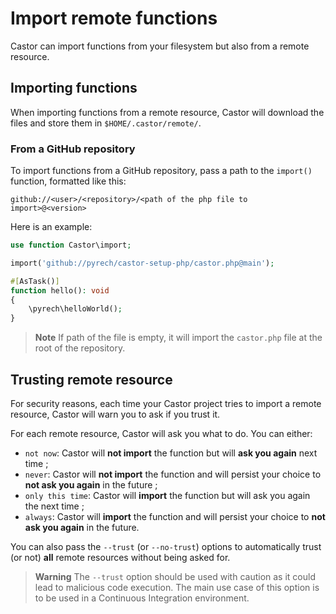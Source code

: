 # Import remote functions

Castor can import functions from your filesystem but also from a remote resource.

## Importing functions

When importing functions from a remote resource, Castor will download the files
and store them in `$HOME/.castor/remote/`.

### From a GitHub repository

To import functions from a GitHub repository, pass a path to the `import()`
function, formatted like this:

```
github://<user>/<repository>/<path of the php file to import>@<version>
```

Here is an example:

```php
use function Castor\import;

import('github://pyrech/castor-setup-php/castor.php@main');

#[AsTask()]
function hello(): void
{
    \pyrech\helloWorld();
}
```

> **Note**
> If path of the file is empty, it will import the `castor.php` file at the root
> of the repository.

## Trusting remote resource

For security reasons, each time your Castor project tries to import a remote
resource, Castor will warn you to ask if you trust it.

For each remote resource, Castor will ask you what to do. You can either:
- `not now`: Castor will **not import** the function but will **ask you again**
next time ;
- `never`: Castor will **not import** the function and will persist your choice
to **not ask you again** in the future ;
- `only this time`: Castor will **import** the function but will ask you again the
next time ;
- `always`: Castor will **import** the function and will persist your choice
  to **not ask you again** in the future.

You can also pass the `--trust` (or `--no-trust`) options to automatically trust
(or not) **all** remote resources without being asked for.

> **Warning**
> The `--trust` option should be used with caution as it could lead to malicious
> code execution. The main use case of this option is to be used in a Continuous
> Integration environment.
